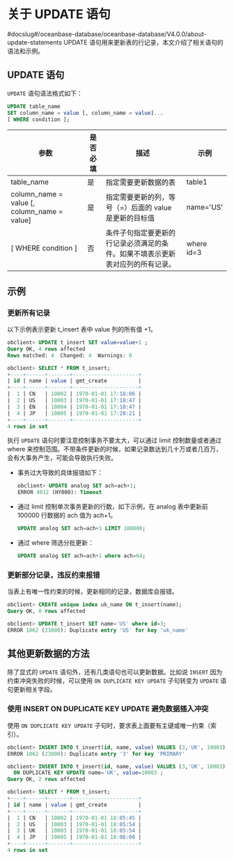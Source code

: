 # 关于 UPDATE 语句
#docslug#/oceanbase-database/oceanbase-database/V4.0.0/about-update-statements
UPDATE 语句用来更新表的行记录，本文介绍了相关语句的语法和示例。

## UPDATE 语句

`UPDATE` 语句语法格式如下：

```sql
UPDATE table_name
SET column_name = value [, column_name = value]...
[ WHERE condition ];
```

|                      参数                       | 是否必填 |                   描述                    |     示例     |
|-----------------------------------------------|------|-----------------------------------------|------------|
| table_name                                    | 是    | 指定需要更新数据的表                              | table1     |
| column_name = value \[, column_name = value\] | 是    | 指定需要更新的列，等号（=）后面的 value 是更新的目标值         | name='US'  |
| \[ WHERE condition \]                         | 否    | 条件子句指定要更新的行记录必须满足的条件。如果不填表示更新表对应列的所有记录。 | where id=3 |

## 示例

### 更新所有记录

以下示例表示更新 t_insert 表中 value 列的所有值 +1。

```sql
obclient> UPDATE t_insert SET value=value+1 ;
Query OK, 4 rows affected 
Rows matched: 4  Changed: 4  Warnings: 0

obclient> SELECT * FROM t_insert;
+----+------+-------+---------------------+
| id | name | value | gmt_create          |
+----+------+-------+---------------------+
|  1 | CN   | 10002 | 1970-01-01 17:18:06 |
|  2 | US   | 10003 | 1970-01-01 17:18:47 |
|  3 | EN   | 10004 | 1970-01-01 17:18:47 |
|  4 | JP   | 10005 | 1970-01-01 17:28:21 |
+----+------+-------+---------------------+
4 rows in set
```

执行 `UPDATE` 语句时要注意控制事务不要太大，可以通过 limit 控制数量或者通过 where 来控制范围。不带条件更新的时候，如果记录数达到几十万或者几百万，会有大事务产生，可能会导致执行失败。

* 事务过大导致的具体报错如下：

  ```sql
  obclient> UPDATE analog SET ach=ach+1;
  ERROR 4012 (HY000): Timeout
  ```

* 通过 limit 控制单次事务更新的行数，如下示例，在 analog 表中更新前 100000 行数据的 ach 值为 ach+1。

  ```sql
  UPDATE analog SET ach=ach+1 LIMIT 100000;
  ```

* 通过 where 筛选分批更新：

  ```sql
  UPDATE analog SET ach=ach+1 where ach=64;
  ```

### 更新部分记录，违反约束报错

当表上有唯一性约束的时候，更新相同的记录，数据库会报错。

```sql
obclient> CREATE unique index uk_name ON t_insert(name);
Query OK, 0 rows affected 

obclient> UPDATE t_insert SET name='US' where id=3;
ERROR 1062 (23000): Duplicate entry 'US' for key 'uk_name'
```

## 其他更新数据的方法

除了显式的 `UPDATE` 语句外，还有几类语句也可以更新数据。比如说 `INSERT` 因为约束冲突失败的时候，可以使用 `ON DUPLICATE KEY UPDATE` 子句转变为 `UPDATE` 语句更新相关字段。

### 使用 INSERT ON DUPLICATE KEY UPDATE 避免数据插入冲突

使用 `ON DUPLICATE KEY UPDATE` 子句时，要求表上面要有主键或唯一约束（索引）。

```sql
obclient> INSERT INTO t_insert(id, name, value) VALUES (3,'UK', 10003);
ERROR 1062 (23000): Duplicate entry '3' for key 'PRIMARY'

obclient> INSERT INTO t_insert(id, name, value) VALUES (3,'UK', 10003)
  ON DUPLICATE KEY UPDATE name='UK', value=10003 ;
Query OK, 2 rows affected 

obclient> SELECT * FROM t_insert;
+----+------+-------+---------------------+
| id | name | value | gmt_create          |
+----+------+-------+---------------------+
|  1 | CN   | 10002 | 1970-01-01 18:05:45 |
|  2 | US   | 10003 | 1970-01-01 18:05:54 |
|  3 | UK   | 10003 | 1970-01-01 18:05:54 |
|  4 | JP   | 10005 | 1970-01-01 18:06:08 |
+----+------+-------+---------------------+
4 rows in set 
```
